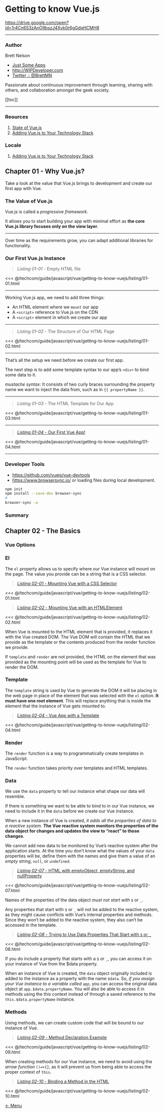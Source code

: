 # Getting to know Vue.js

<https://drive.google.com/open?id=1r4Cn6S3zAnO9bszJ4Xvk0r6gGdqHCMH8>

---

### Author

Brett Nelson

- [Just Some Apps](http://www.JustSomeApps.com)
- <http://WIPDeveloper.com>
- [Twitter :: @BrettMN](http://twitter.com/brettmn)

Passionate about continuous improvement through learning, sharing with others, and collaboration amongst the geek society.

[[toc]]

---

### Reources

1. [State of Vue.js](https://cdn2.hubspot.net/hubfs/1667658/State_of_vue/State%20of%20Vue.js%20report%202017%20by%20Monterail.pdf?t=1509106564387)
1. [Adding Vue.js to Your Technology Stack](https://www.monterail.com/vuejs-development-guide)

### Locale

1. [Adding Vue.js to Your Technology Stack](/post/vuejs-development-guide.md)

## Chapter 01 - Why Vue.js?

Take a look at the value that Vue.js brings to development and create our first app with Vue.

### The Value of Vue.js

Vue.js is called a _progressive framework_.

It allows you to start building your app with minimal effort as **the core Vue.js library focuses only on the view layer**.

---

Over time as the requirements grow, you can adapt additional libraries for functionality.

### Our First Vue.js Instance

> _Listing 01-01_ - Empty HTML file

<<< @/techcom/guide/javascript/vue/getting-to-know-vuejs/listing/01-01.html

---

Working Vue.js app, we need to add three things:

- An HTML element where we `mount` our app
- A `<script>` reference to Vue.js on the CDN
- A `<script>` element in which we create our app

---

> _Listing 01-02_ - The Structure of Our HTML Page

<<< @/techcom/guide/javascript/vue/getting-to-know-vuejs/listing/01-02.html

---

That’s all the setup we need before we create our first app.

The next step is to add some template syntax to our app’s `<div>` to bind some data to it.

_mustache syntax_: It consists of two curly braces surrounding the property name we want to inject the data from, such as in
<span v-pre>`{{ propertyName }}`</span>.

---

> _Listing 01-03_ - The HTML Template for Our App

<<< @/techcom/guide/javascript/vue/getting-to-know-vuejs/listing/01-03.html

---

> [_Listing 01-04_ - Our First Vue App!](https://codepen.io/peteroncode/pen/bJwyPz)

<<< @/techcom/guide/javascript/vue/getting-to-know-vuejs/listing/01-04.html

---

### Developer Tools

- <https://github.com/vuejs/vue-devtools>
- <https://www.browsersync.io/> or loading files during local
development.

```bash
npm init
npm install --save-dev browser-sync
#
browser-sync -w
```

### Summary


## Chapter 02 - The Basics

### Vue Options

### El

The `el` property allows us to specify where our Vue instance will mount
on the page. The value you provide can be a string that is a CSS selector.

> [_Listing 02-01_ - Mounting Vue with a CSS Selector](https://codepen.io/peteroncode/pen/)

<<< @/techcom/guide/javascript/vue/getting-to-know-vuejs/listing/02-01.html

> [_Listing 02-02_ - Mounting Vue with an HTMLElement](https://codepen.io/peteroncode/pen/)

<<< @/techcom/guide/javascript/vue/getting-to-know-vuejs/listing/02-02.html

When Vue is mounted to the HTML element that is provided, it replaces it with the Vue created DOM. The Vue DOM will contain the HTML that we provide as the template or the contents produced from the render function we provide.

If `template` and `render` are not provided, the HTML on the element that was
provided as the mounting point will be used as the template for Vue to render the DOM.

### Template

The `template` string is used by Vue to generate the DOM it will be placing in the web page in place of the element that was selected with the `el` option. __It must have one root element__. This will replace anything that is inside the element that the instance of Vue gets mounted to.

> [_Listing 02-04_ - Vue App with a Template](https://codepen.io/peteroncode/pen/)

<<< @/techcom/guide/javascript/vue/getting-to-know-vuejs/listing/02-04.html

### Render

The `render` function is a way to programmatically create templates in JavaScript.

The `render` function takes priority over templates and HTML templates.

### Data

We use the `data` property to tell our instance what shape our data will resemble.

If there is something we want to be able to bind to in our Vue instance, we need to include it in the `data` before we create our Vue instance.

When a new instance of Vue is created, _it adds all the properties of data to a reactive system_. __The Vue reactive system monitors the properties of the data object for changes and updates the view to “react” to those changes__.

We cannot add new data to be monitored by Vue’s reactive system after
the application starts. At the time you don’t know what the values of your `data` properties will be, define them with the names and give them a
value of an _empty string_, _`null`_, or _`undefined`_.

> [_Listing 02-07_ - HTML with emptyObject, emptyString, and nullProperty](https://codepen.io/peteroncode/pen/)

<<< @/techcom/guide/javascript/vue/getting-to-know-vuejs/listing/02-07.html

Names of the properties of the data object _must not start with_ `$` or `_`.

 Any properties that start with `$` or `_` will not be added to the reactive system, as they might cause conflicts with Vue’s internal properties and methods. Since they won’t be added to the reactive system, they also can’t be accessed in the template.

 > [_Listing 02-08_ - Trying to Use Data Properties That Start with `$` or `_`](https://codepen.io/peteroncode/pen/)

<<< @/techcom/guide/javascript/vue/getting-to-know-vuejs/listing/02-08.html

If you do include a property that starts with a `$` or `_`, you can access it on your instance of Vue from the $data property.

When an instance of Vue is created, the `data` object originally included is added to the instance as a property with the name `$data`. So, _if you assign your Vue instance to a variable called `app`_, you can access the original data object at `app.$data.propertyName`. You will also be able to access it in methods using the this context instead of through a saved reference to the `this.$data.propertyName` instance.

### Methods

Using methods, we can create custom code that will be bound to our instance of Vue.

> [_Listing 02-09_ - Method Declaration Example](https://codepen.io/peteroncode/pen/)

<<< @/techcom/guide/javascript/vue/getting-to-know-vuejs/listing/02-09.html

When creating methods for our Vue instance, we need to avoid using the _arrow function_ `()=>{}`, as it will prevent us from being able to access the proper context of `this`.

  > [_Listing 02-10_ - Binding a Method in the HTML](https://codepen.io/peteroncode/pen/)

  <<< @/techcom/guide/javascript/vue/getting-to-know-vuejs/listing/02-10.html


[<- Menu](/menu/)
